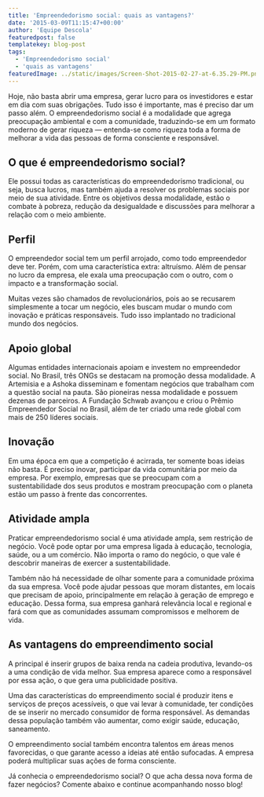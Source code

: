 ```yaml
---
title: 'Empreendedorismo social: quais as vantagens?'
date: '2015-03-09T11:15:47+00:00'
author: 'Equipe Descola'
featuredpost: false
templatekey: blog-post
tags:
  - 'Empreendedorismo social'
  - 'quais as vantagens'
featuredImage: ../static/images/Screen-Shot-2015-02-27-at-6.35.29-PM.png
---
```


Hoje, não basta abrir uma empresa, gerar lucro para os investidores e estar em dia com suas obrigações. Tudo isso é importante, mas é preciso dar um passo além. O empreendedorismo social é a modalidade que agrega preocupação ambiental e com a comunidade, traduzindo-se em um formato moderno de gerar riqueza — entenda-se como riqueza toda a forma de melhorar a vida das pessoas de forma consciente e responsável.

## **O que é empreendedorismo social?**

Ele possui todas as características do empreendedorismo tradicional, ou seja, busca lucros, mas também ajuda a resolver os problemas sociais por meio de sua atividade. Entre os objetivos dessa modalidade, estão o combate à pobreza, redução da desigualdade e discussões para melhorar a relação com o meio ambiente.

## **Perfil**

O empreendedor social tem um perfil arrojado, como todo empreendedor deve ter. Porém, com uma característica extra: altruísmo. Além de pensar no lucro da empresa, ele exala uma preocupação com o outro, com o impacto e a transformação social.

Muitas vezes são chamados de revolucionários, pois ao se recusarem simplesmente a tocar um negócio, eles buscam mudar o mundo com inovação e práticas responsáveis. Tudo isso implantado no tradicional mundo dos negócios.

## **Apoio global**

Algumas entidades internacionais apoiam e investem no empreendedor social. No Brasil, três ONGs se destacam na promoção dessa modalidade. A Artemisia e a Ashoka disseminam e fomentam negócios que trabalham com a questão social na pauta. São pioneiras nessa modalidade e possuem dezenas de parceiros. A Fundação Schwab avançou e criou o Prêmio Empreendedor Social no Brasil, além de ter criado uma rede global com mais de 250 líderes sociais.

## **Inovação**

Em uma época em que a competição é acirrada, ter somente boas ideias não basta. É preciso inovar, participar da vida comunitária por meio da empresa. Por exemplo, empresas que se preocupam com a sustentabilidade dos seus produtos e mostram preocupação com o planeta estão um passo à frente das concorrentes.

## **Atividade ampla**

Praticar empreendedorismo social é uma atividade ampla, sem restrição de negócio. Você pode optar por uma empresa ligada à educação, tecnologia, saúde, ou a um comércio. Não importa o ramo do negócio, o que vale é descobrir maneiras de exercer a sustentabilidade.

Também não há necessidade de olhar somente para a comunidade próxima da sua empresa. Você pode ajudar pessoas que moram distantes, em locais que precisam de apoio, principalmente em relação à geração de emprego e educação. Dessa forma, sua empresa ganhará relevância local e regional e fará com que as comunidades assumam compromissos e melhorem de vida.

## **As vantagens do empreendimento social**

A principal é inserir grupos de baixa renda na cadeia produtiva, levando-os a uma condição de vida melhor. Sua empresa aparece como a responsável por essa ação, o que gera uma publicidade positiva.

Uma das características do empreendimento social é produzir itens e serviços de preços acessíveis, o que vai levar à comunidade, ter condições de se inserir no mercado consumidor de forma responsável. As demandas dessa população também vão aumentar, como exigir saúde, educação, saneamento.

O empreendimento social também encontra talentos em áreas menos favorecidas, o que garante acesso a ideias até então sufocadas. A empresa poderá multiplicar suas ações de forma consciente.

Já conhecia o empreendedorismo social? O que acha dessa nova forma de fazer negócios? Comente abaixo e continue acompanhando nosso blog!
